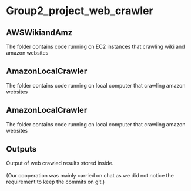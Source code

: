 # Group2_project_web_crawler

## AWSWikiandAmz
The folder contains code running on EC2 instances that crawling wiki and amazon websites
<br>
## AmazonLocalCrawler
The folder contains code running on local computer that crawling amazon websites
<br>
## AmazonLocalCrawler
The folder contains code running on local computer that crawling amazon websites
<br>
## Outputs
Output of web crawled results stored inside. 
<br>
<br>
(Our cooperation was mainly carried on chat as we did not notice the requirement to keep the commits on git.)
